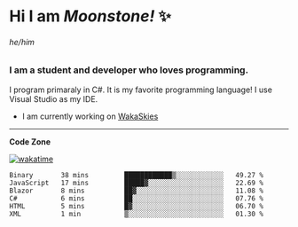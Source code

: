 
<!--
**MoonstoneStudios/MoonstoneStudios** is a ✨ _special_ ✨ repository because its `README.md` (this file) appears on your GitHub profile.

Here are some ideas to get you started:

- 🔭 I’m currently working on ...
- 🌱 I’m currently learning ...
- 👯 I’m looking to collaborate on ...
- 🤔 I’m looking for help with ...
- 💬 Ask me about ...
- 📫 How to reach me: ...
- 😄 Pronouns: ...
- ⚡ Fun fact: ...
-->

# Hi I am _Moonstone!_  ✨
###### he/him
### I am a student and developer who loves programming.

I program primaraly in C#. It is my favorite programming language! I use Visual Studio as my IDE.

- I am currently working on [WakaSkies](https://github.com/MoonstoneStudios/WakaSkies)

---

**Code Zone**


[![wakatime](https://wakatime.com/badge/user/35c755da-7226-42ef-89f9-892c03fbcf7e.svg?style=for-the-badge)](https://wakatime.com/@35c755da-7226-42ef-89f9-892c03fbcf7e)
<!--START_SECTION:waka-->

```text
Binary       38 mins         ████████████▒░░░░░░░░░░░░   49.27 %
JavaScript   17 mins         █████▓░░░░░░░░░░░░░░░░░░░   22.69 %
Blazor       8 mins          ██▓░░░░░░░░░░░░░░░░░░░░░░   11.08 %
C#           6 mins          ██░░░░░░░░░░░░░░░░░░░░░░░   07.76 %
HTML         5 mins          █▓░░░░░░░░░░░░░░░░░░░░░░░   06.70 %
XML          1 min           ▒░░░░░░░░░░░░░░░░░░░░░░░░   01.30 %
```

<!--END_SECTION:waka-->

